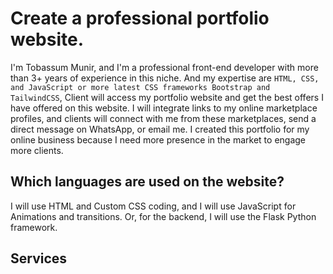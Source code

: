 # Create a professional portfolio website.

I'm Tobassum Munir, and I'm a professional front-end developer with more than 3+ years of experience in this niche. And my expertise are `HTML, CSS, and JavaScript or more latest CSS frameworks Bootstrap and TailwindCSS`, Client will access my
portfolio website and get the best offers I have offered on this website. I will integrate links to my online marketplace profiles, and clients will connect with me from these marketplaces, send a direct message on WhatsApp, or email me. I created this portfolio for my online 
business because I need more presence in the market to engage more clients.

## Which languages are used on the website?

I will use HTML and Custom CSS coding, and I will use JavaScript for Animations and transitions. Or, for the backend, I will use the Flask Python framework.

## Services 
